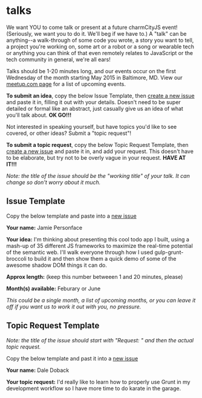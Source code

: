 # talks

We want YOU to come talk or present at a future charmCityJS event! (Seriously, we want you to do it. We'll beg if we have to.) A "talk" can be anything--a walk-through of some code you wrote, a story you want to tell, a project you're working on, some art or a robot or a song or wearable tech or anything you can think of that even remotely relates to JavaScript or the tech community in general, we're all ears!

Talks should be 1-20 minutes long, and our events occur on the first Wednesday of the month starting May 2015 in Baltimore, MD. View our [meetup.com page](http://www.meetup.com/charmcityjs) for a list of upcoming events.

**To submit an idea**, copy the below Issue Template, then [create a new issue](https://github.com/charmCityJs/talks/issues/new) and paste it in, filling it out with your details. Doesn't need to be super detailed or formal like an abstract, just casually give us an idea of what you'll talk about. **OK GO!!!**

Not interested in speaking yourself, but have topics you'd like to see covered, or other ideas? Submit a "topic request"!

**To submit a topic request**, copy the below Topic Request Template, then [create a new issue](https://github.com/charmCityJs/talks/issues/new) and paste it in, and add your request. This doesn't have to be elaborate, but try not to be overly vague in your request. **HAVE AT IT!!!**

_Note: the title of the issue should be the "working title" of your talk. It can change so don't worry about it much._

## Issue Template

Copy the below template and paste into a [new issue](https://github.com/charmCityJs/talks/issues/new)

**Your name:** Jamie Personface

**Your idea:** I'm thinking about presenting this cool todo app I built, using a mash-up of 35 different JS frameworks to maximize the real-time potential of the semantic web. I'll walk everyone through how I used gulp-grunt-broccoli to build it and then show them a quick demo of some of the awesome shadow DOM things it can do.

**Approx length:** (keep this number betweeen 1 and 20 minutes, please)

**Month(s) available:** Feburary or June

_This could be a single month, a list of upcoming months, or you can leave it off if you want us to work it out with you, no pressure._

## Topic Request Template

_Note: the title of the issue should start with "Request: " and then the actual topic request._

Copy the below template and past it into a [new issue](https://github.com/charmCityJs/talks/issues/new)

**Your name:** Dale Doback

**Your topic request:** I'd really like to learn how to properly use Grunt in my development workflow so I have more time to do karate in the garage.
